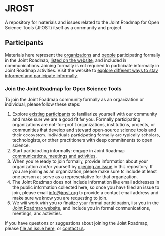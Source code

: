 # JROST
A repository for materials and issues related to the Joint Roadmap for Open Science Tools (JROST) itself as a community and project.

## Participants
Materials here represent the [organizations](/JROSTOrganizations.csv) and [people](/JROSTPeople.csv) participating formally in the Joint Roadmap, [listed on the website](http://jrost.org/participants), and included in communications. Joining formally is not required to participate informally in Joint Roadmap activities. Visit the website to [explore different ways to stay informed and participate informally](http://jrost.org/join).

### Join the Joint Roadmap for Open Science Tools
To join the Joint Roadmap community formally as an organization or individual, please follow these steps:
1. Explore [existing participants](http://jrost.org/participants) to familiarize yourself with our community and make sure we are a good fit for you. Formally participating organizations are not-for-profit organizations, institutions, projects, or communities that develop and steward open-source science tools and their ecosystem. Individuals participating formally are typically scholars, technologists, or other practitioners with deep commitments to open science.
1. Start participating informally: engage in Joint Roadmap [communications, meetings and activities](http://jrost.org/join).
1. When you're ready to join formally, provide information about your organization and/or yourself by [opening an issue](https://github.com/OpenScienceRoadmap/jrost/issues/new?template=participant.md) in this repository. If you are joining as an organization, please make sure to include at least one person as serve as a representative for that organization.
1. The Joint Roadmap does not include information like email addresses in the public information collected here, so once you have filed an issue to join, please email [info@jrost.org](mailto:info@jrost.org) to provide a contact email address and make sure we know you are requesting to join.
1. We will work with you to finalize your formal participation, list you in the [Joint Roadmap website](http://jrost.org/participants), and include you in formal communications, meetings, and activities.

If you have questions or suggestions about joining the Joint Roadmap, please [file an issue here](https://github.com/OpenScienceRoadmap/jrost/issues/new), or [contact us](mailto:info@jrost.org).
